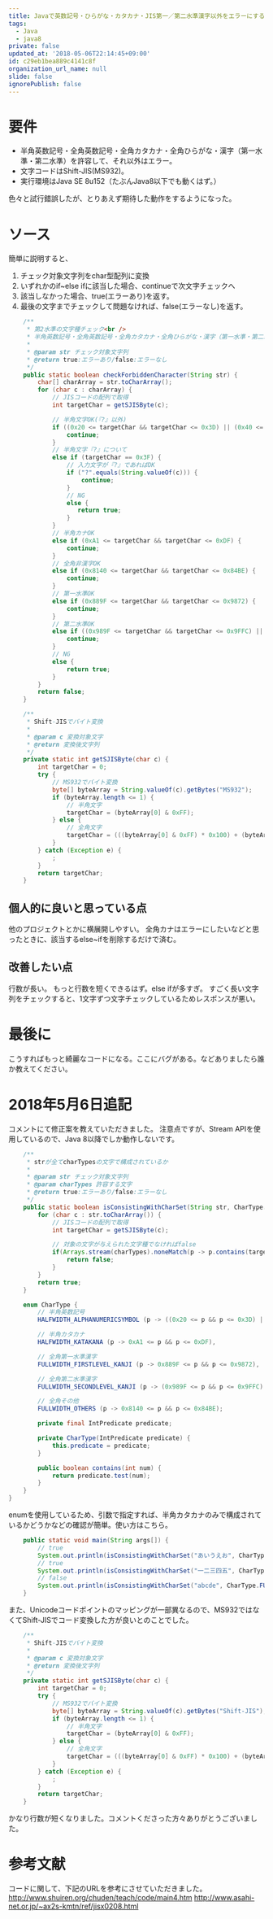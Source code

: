 ```yaml
---
title: Javaで英数記号・ひらがな・カタカナ・JIS第一／第二水準漢字以外をエラーにするチェック処理を実装してみた
tags:
  - Java
  - java8
private: false
updated_at: '2018-05-06T22:14:45+09:00'
id: c29eb1bea889c4141c8f
organization_url_name: null
slide: false
ignorePublish: false
---
```

# 要件
- 半角英数記号・全角英数記号・全角カタカナ・全角ひらがな・漢字（第一水準・第二水準）を許容して、それ以外はエラー。
- 文字コードはShift-JIS(MS932)。
- 実行環境はJava SE 8u152（たぶんJava8以下でも動くはず。）

色々と試行錯誤したが、とりあえず期待した動作をするようになった。

# ソース
簡単に説明すると、
1. チェック対象文字列をchar型配列に変換
2. いずれかのif~else ifに該当した場合、continueで次文字チェックへ
3. 該当しなかった場合、true(エラーあり)を返す。
4. 最後の文字までチェックして問題なければ、false(エラーなし)を返す。

```java
    /**
     * 第2水準の文字種チェック<br />
     * 半角英数記号・全角英数記号・全角カタカナ・全角ひらがな・漢字（第一水準・第二水準）は許容する。
     *
     * @param str チェック対象文字列
     * @return true:エラーあり/false:エラーなし
     */
    public static boolean checkForbiddenCharacter(String str) {
        char[] charArray = str.toCharArray();
        for (char c : charArray) {
            // JISコードの配列で取得
            int targetChar = getSJISByte(c);

            // 半角文字OK(『?』以外)
            if ((0x20 <= targetChar && targetChar <= 0x3D) || (0x40 <= targetChar && targetChar <= 0x7E)) {
                continue;
            }
            // 半角文字『?』について
            else if (targetChar == 0x3F) {
                // 入力文字が『?』であればOK
                if ("?".equals(String.valueOf(c))) {
                    continue;
                }
                // NG
                else {
                   return true;
                }
            }
            // 半角カナOK
            else if (0xA1 <= targetChar && targetChar <= 0xDF) {
                continue;
            }
            // 全角非漢字OK
            else if (0x8140 <= targetChar && targetChar <= 0x84BE) {
                continue;
            }
            // 第一水準OK
            else if (0x889F <= targetChar && targetChar <= 0x9872) {
                continue;
            }
            // 第二水準OK
            else if ((0x989F <= targetChar && targetChar <= 0x9FFC) || (0xE040 <= targetChar && targetChar <= 0xEAA4)) {
                continue;
            }
            // NG
            else {
                return true;
            }
        }
        return false;
    }
```

```java
    /**
     * Shift-JISでバイト変換
     *
     * @param c 変換対象文字
     * @return 変換後文字列
     */
    private static int getSJISByte(char c) {
        int targetChar = 0;
        try {
            // MS932でバイト変換
            byte[] byteArray = String.valueOf(c).getBytes("MS932");
            if (byteArray.length <= 1) {
                // 半角文字
                targetChar = (byteArray[0] & 0xFF);
            } else {
                // 全角文字
                targetChar = (((byteArray[0] & 0xFF) * 0x100) + (byteArray[1] & 0xFF));
            }
        } catch (Exception e) {
            ;
        }
        return targetChar;
    }

```

## 個人的に良いと思っている点
他のプロジェクトとかに横展開しやすい。
全角カナはエラーにしたいなどと思ったときに、該当するelse~ifを削除するだけで済む。

## 改善したい点
行数が長い。
もっと行数を短くできるはず。else ifが多すぎ。
すごく長い文字列をチェックすると、1文字ずつ文字チェックしているためレスポンスが悪い。

# 最後に
こうすればもっと綺麗なコードになる。ここにバグがある。などありましたら誰か教えてください。

# 2018年5月6日追記
コメントにて修正案を教えていただきました。
注意点ですが、Stream APIを使用しているので、Java 8以降でしか動作しないです。

```java
    /**
     * strが全てcharTypesの文字で構成されているか
     *
     * @param str チェック対象文字列
     * @param charTypes 許容する文字
     * @return true:エラーあり/false:エラーなし
     */
    public static boolean isConsistingWithCharSet(String str, CharType... charTypes) {
        for (char c : str.toCharArray()) {
            // JISコードの配列で取得
            int targetChar = getSJISByte(c);

            // 対象の文字が与えられた文字種でなければfalse
            if(Arrays.stream(charTypes).noneMatch(p -> p.contains(targetChar))) {
                return false;
            }
        }
        return true;
    }

    enum CharType {
        // 半角英数記号
        HALFWIDTH_ALPHANUMERICSYMBOL (p -> ((0x20 <= p && p <= 0x3D) || (0x40 <= p && p <= 0x7E)) || (p == 0x3F && "?".equals(String.valueOf((char)p)))),

        // 半角カタカナ
        HALFWIDTH_KATAKANA (p -> 0xA1 <= p && p <= 0xDF),

        // 全角第一水準漢字
        FULLWIDTH_FIRSTLEVEL_KANJI (p -> 0x889F <= p && p <= 0x9872),

        // 全角第二水準漢字
        FULLWIDTH_SECONDLEVEL_KANJI (p -> (0x989F <= p && p <= 0x9FFC) || (0xE040 <= p && p <= 0xEAA4)),

        // 全角その他
        FULLWIDTH_OTHERS (p -> 0x8140 <= p && p <= 0x84BE);

        private final IntPredicate predicate;

        private CharType(IntPredicate predicate) {
            this.predicate = predicate;
        }

        public boolean contains(int num) {
            return predicate.test(num);
        }
    }
}
```

enumを使用しているため、引数で指定すれば、半角カタカナのみで構成されているかどうかなどの確認が簡単。使い方はこちら。

```java
    public static void main(String args[]) {
        // true
        System.out.println(isConsistingWithCharSet("あいうえお", CharType.values()));
        // true
        System.out.println(isConsistingWithCharSet("一二三四五", CharType.FULLWIDTH_FIRSTLEVEL_KANJI));
        // false
        System.out.println(isConsistingWithCharSet("abcde", CharType.FULLWIDTH_OTHERS));
    }
```

また、Unicodeコードポイントのマッピングが一部異なるので、MS932ではなくてShift-JISでコード変換した方が良いとのことでした。

```java
    /**
     * Shift-JISでバイト変換
     *
     * @param c 変換対象文字
     * @return 変換後文字列
     */
    private static int getSJISByte(char c) {
        int targetChar = 0;
        try {
            // MS932でバイト変換
            byte[] byteArray = String.valueOf(c).getBytes("Shift-JIS");
            if (byteArray.length <= 1) {
                // 半角文字
                targetChar = (byteArray[0] & 0xFF);
            } else {
                // 全角文字
                targetChar = (((byteArray[0] & 0xFF) * 0x100) + (byteArray[1] & 0xFF));
            }
        } catch (Exception e) {
            ;
        }
        return targetChar;
    }
```
かなり行数が短くなりました。コメントくださった方々ありがとうございました。


# 参考文献
コードに関して、下記のURLを参考にさせていただきました。
http://www.shuiren.org/chuden/teach/code/main4.htm
http://www.asahi-net.or.jp/~ax2s-kmtn/ref/jisx0208.html
